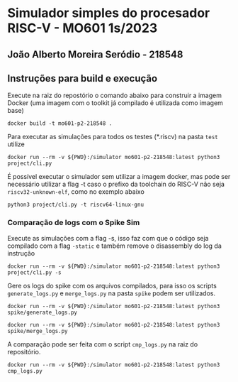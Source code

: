 # Simulador simples do procesador RISC-V - MO601 1s/2023

## João Alberto Moreira Seródio - 218548

## Instruções para build e execução

Execute na raiz do repostório o comando abaixo para construir a imagem Docker (uma imagem com o toolkit já compilado é utilizada como imagem base)

```
docker build -t mo601-p2-218548 .
```

Para executar as simulações para todos os testes (\*.riscv) na pasta `test` utilize

```
docker run --rm -v ${PWD}:/simulator mo601-p2-218548:latest python3 project/cli.py
```

É possível executar o simulador sem utilizar a imagem docker, mas pode ser necessário utilizar a flag -t caso o prefixo da toolchain do RISC-V não seja `riscv32-unknown-elf`, como no exemplo abaixo
```
python3 project/cli.py -t riscv64-linux-gnu
```

### Comparação de logs com o Spike Sim

Execute as simulações com a flag -s, isso faz com que o código seja compilado com a flag `-static` e também remove o disassembly do log da instrução

```
docker run --rm -v ${PWD}:/simulator mo601-p2-218548:latest python3 project/cli.py -s
```

Gere os logs do spike com os arquivos compilados, para isso os scripts `generate_logs.py` e `merge_logs.py` na pasta `spike` podem ser utilizados.

```
docker run --rm -v ${PWD}:/simulator mo601-p2-218548:latest python3 spike/generate_logs.py
```

```
docker run --rm -v ${PWD}:/simulator mo601-p2-218548:latest python3 spike/merge_logs.py
```

A comparação pode ser feita com o script `cmp_logs.py` na raiz do repositório.

```
docker run --rm -v ${PWD}:/simulator mo601-p2-218548:latest python3 cmp_logs.py
```
